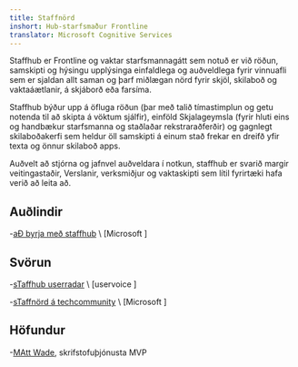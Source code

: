 ```yaml
---
title: Staffnörd
inshort: Hub-starfsmaður Frontline
translator: Microsoft Cognitive Services
---
```


Staffhub er Frontline og vaktar starfsmannagátt sem notuð er við röðun, samskipti og hýsingu upplýsinga einfaldlega og auðveldlega fyrir vinnuafli sem er sjaldan allt saman og þarf miðlægan nörd fyrir skjöl, skilaboð og vaktaáætlanir, á skjáborð eða farsíma.

Staffhub býður upp á öfluga röðun (þar með talið tímastimplun og getu notenda til að skipta á vöktum sjálfir), einföld Skjalageymsla (fyrir hluti eins og handbækur starfsmanna og staðlaðar rekstraraðferðir) og gagnlegt skilaboðakerfi sem heldur öll samskipti á einum stað frekar en dreifð yfir texta og önnur skilaboð apps. 

Auðvelt að stjórna og jafnvel auðveldara í notkun, staffhub er svarið margir veitingastaðir, Verslanir, verksmiðjur og vaktaskipti sem lítil fyrirtæki hafa verið að leita að.

Auðlindir
---------

-[aÐ byrja með staffhub](https://support.office.com/en-us/article/getting-started-with-microsoft-staffhub-92e9480f-0a37-47d2-ac96-2d11ee5f0656)
    \ [Microsoft \]


Svörun
---------

-[sTaffhub userradar](https://staffhub.uservoice.com/forums/323718-general)
    \ [uservoice \]

-[sTaffnörd á techcommunity](http:/2.com)
    \ [Microsoft \]

Höfundur
---------

-[MAtt Wade](http:/3.com), skrifstofuþjónusta MVP

